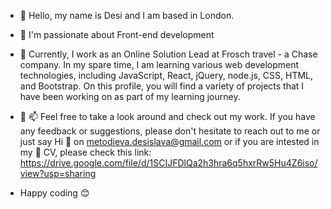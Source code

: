 - 👋 Hello, my name is Desi and I am based in London.

- 👀 I'm passionate about Front-end development 

- 🌱 Currently, I work as an Online Solution Lead at Frosch travel - a Chase company. In my spare time, I am learning various web development technologies, including JavaScript, React, jQuery, node.js, CSS, HTML, and Bootstrap. On this profile, you will find a variety of projects that I have been working on as part of my learning journey. 

-  💬 📫 Feel free to take a look around and check out my work. If you have any feedback or suggestions, please don't hesitate to reach out to me or just say Hi 👋 on metodieva.desislava@gmail.com or if you are intested in my 📄 CV, please check this link: https://drive.google.com/file/d/1SCIJFDlQa2h3hra6q5hxrRw5Hu4Z6iso/view?usp=sharing 

-  Happy coding 😊





